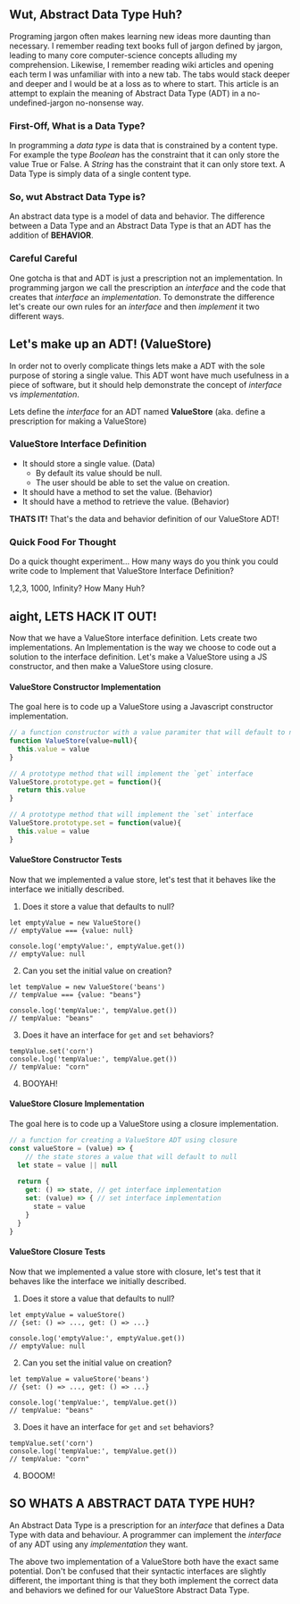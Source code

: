 ## Wut, Abstract Data Type Huh?
Programing jargon often makes learning new ideas more daunting than necessary. I remember reading text books full of jargon defined by jargon, leading to many core computer-science concepts alluding my comprehension. Likewise, I remember reading wiki articles and opening each term I was unfamiliar with into a new tab. The tabs would stack deeper and deeper and I would be at a loss as to where to start. This article is an attempt to explain the meaning of Abstract Data Type (ADT) in a no-undefined-jargon no-nonsense way.

### First-Off, What is a Data Type? 
In programming a *data type* is data that is constrained by a content type. For example the type *Boolean* has the constraint that it can only store the value True or False. A *String* has the constraint that it can only store text. A Data Type is simply data of a single content type. 

### So, wut Abstract Data Type is?
An abstract data type is a model of data and behavior. The difference between a Data Type and an Abstract Data Type is that an ADT has the addition of **BEHAVIOR**.

### Careful Careful
One gotcha is that and ADT is just a prescription not an implementation. In programming jargon we call the prescription an *interface* and the code that creates that *interface* an *implementation*. To demonstrate the difference let's create our own rules for an *interface* and then *implement* it two different ways. 

## Let's make up an ADT! (ValueStore)
In order not to overly complicate things lets make a ADT with the sole purpose of storing a single value. This ADT wont have  much usefulness in a piece of software, but it should help demonstrate the concept of *interface* vs *implementation*.  

Lets define the *interface* for an ADT named **ValueStore**
(aka. define a prescription for making a ValueStore)

### ValueStore Interface Definition
* It should store a single value. (Data)
	* By default its value should be null.
	* The user should be able to set the value on creation.
* It should have a method to set the value. (Behavior)
* It should have a method to retrieve the value. (Behavior)

**THATS IT!** That's the data and behavior definition of our ValueStore ADT! 

### Quick Food For Thought
Do a quick thought experiment... How many ways do you think you could write code to Implement that ValueStore Interface Definition?   

1,2,3, 1000, Infinity?  How Many Huh?

## aight, LETS HACK IT OUT!
Now that we have a ValueStore interface definition. Lets create two implementations. An Implementation is the way we choose to code out a solution to the interface definition.  Let's make a ValueStore using a JS constructor, and then make a ValueStore using closure.

####  ValueStore Constructor Implementation 
The goal here is to code up a ValueStore using a Javascript constructor implementation.
``` js
// a function constructor with a value paramiter that will default to null
function ValueStore(value=null){
  this.value = value 
}

// A prototype method that will implement the `get` interface
ValueStore.prototype.get = function(){
  return this.value
}

// A prototype method that will implement the `set` interface
ValueStore.prototype.set = function(value){
  this.value = value
}
```
#### ValueStore Constructor Tests
Now that we implemented a value store, let's test that it behaves like the interface we initially described.

1) Does it store a value that defaults to null? 
```
let emptyValue = new ValueStore()
// emptyValue === {value: null}

console.log('emptyValue:', emptyValue.get())
// emptyValue: null
```

2) Can you set the initial value on creation? 
```
let tempValue = new ValueStore('beans')
// tempValue === {value: "beans"}

console.log('tempValue:', tempValue.get())
// tempValue: "beans"
```

3) Does it have an interface for `get` and `set` behaviors? 
 ```
tempValue.set('corn')
console.log('tempValue:', tempValue.get())
// tempValue: "corn"
```
4) BOOYAH!

#### ValueStore Closure Implementation 
The goal here is to code up a ValueStore using a closure implementation.

``` js
// a function for creating a ValueStore ADT using closure
const valueStore = (value) => {
	// the state stores a value that will default to null 
  let state = value || null
  
  return {
    get: () => state, // get interface implementation
    set: (value) => { // set interface implementation
      state = value
    }
  }
}
```
#### ValueStore Closure Tests
Now that we implemented a value store with closure, let's test that it behaves like the interface we initially described.
1) Does it store a value that defaults to null? 
```
let emptyValue = valueStore()
// {set: () => ..., get: () => ...}

console.log('emptyValue:', emptyValue.get())
// emptyValue: null
```
2) Can you set the initial value on creation? 
```
let tempValue = valueStore('beans')
// {set: () => ..., get: () => ...}

console.log('tempValue:', tempValue.get())
// tempValue: "beans"
```
3) Does it have an interface for `get` and `set` behaviors? 
```
tempValue.set('corn')
console.log('tempValue:', tempValue.get())
// tempValue: "corn"
```
4) BOOOM!

## SO WHATS A ABSTRACT DATA TYPE HUH?
An Abstract Data Type is a prescription for an *interface* that defines a Data Type with data and behaviour. A programmer can implement the *interface* of any ADT using any *implementation* they want. 

The above two implementation of a ValueStore both have the exact same potential. Don't be confused that their syntactic interfaces are slightly different, the important thing is that 
they both implement the correct data and behaviors we defined for our ValueStore Abstract Data Type.

